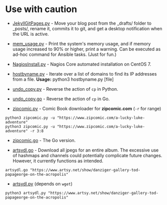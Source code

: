 # Use with caution

- [JekyllGitPages.py](https://github.com/kavishgr/MiniHacks/blob/master/JekyllGitPages.py) - Move your blog post from the _drafts/ folder to _posts/, rename it, commits it to git, and get a desktop notification when the URL is active.

- [mem_usage.py](https://github.com/kavishgr/MiniHacks/blob/master/mem_usage.py) - Print the system's memory usage, and if memory usage increased to 90% or higher, print a warning. Can be executed as ad-hoc command for Ansible tasks. (Just for fun.)

- [NagiosInstall.py](https://github.com/kavishgr/MiniHacks/blob/master/NagiosInstall.py) - Nagios Core automated installation on CentOS 7.

- [hostbyname.py](https://github.com/kavishgr/MiniHacks/blob/master/hostbyname.py) - Iterate over a list of domains to find its IP addresses from a file. **Usage:** python3 hostbyname.py [file]

- [undo_copy.py](https://github.com/kavishgr/MiniHacks/blob/master/undo_copy.py) - Reverse the action of `cp` in Python.

- [undo_copy.go](https://github.com/kavishgr/MiniHacks/blob/master/undo_copy.go) - Reverse the action of `cp` in Go.

- [zipcomic.py](https://github.com/kavishgr/MiniHacks/blob/master/zipcomic.py) - Comic Book downloader for **zipcomic.com** (`-r` for range)

```shell
python3 zipcomic.py -u "https://www.zipcomic.com/a-lucky-luke-adventure"
python3 zipcomic.py -u "https://www.zipcomic.com/a-lucky-luke-adventure" -r 3:8
```

- [zipcomic.go](https://github.com/kavishgr/ZipComic-Downloader) - The Go version.

- [artsydl.go](https://github.com/kavishgr/MiniHacks/blob/master/artsydl.go)  - Download all jpegs for an entire album. The excessive use of hashmaps and channels could potentially complicate future changes. However, it currently functions as intended.

```shell
artsydl.go "https://www.artsy.net/show/danziger-gallery-tod-papageorge-on-the-acropolis"
```

- [artsydl.py](https://github.com/kavishgr/MiniHacks/blob/master/artsydl.py) (depends on `wget`)

```shell
python3 artsydl.py "https://www.artsy.net/show/danziger-gallery-tod-papageorge-on-the-acropolis"
```



